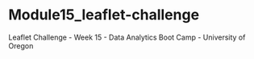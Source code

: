 # Module15_leaflet-challenge
Leaflet Challenge  - Week 15 - Data Analytics Boot Camp - University of Oregon
